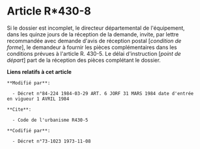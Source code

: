 # Article R*430-8

Si le dossier est incomplet, le directeur départemental de l'équipement, dans les quinze jours de la réception de la demande,
invite, par lettre recommandée avec demande d'avis de réception postal [*condition de forme*], le demandeur à fournir les
pièces complémentaires dans les conditions prévues à l'article R. 430-5. Le délai d'instruction [*point de départ*] part de
la réception des pièces complétant le dossier.

**Liens relatifs à cet article**

	**Modifié par**:

	  - Décret n°84-224 1984-03-29 ART. 6 JORF 31 MARS 1984 date d'entrée en vigueur 1 AVRIL 1984

	**Cite**:

	  - Code de l'urbanisme R430-5

	**Codifié par**:

	  - Décret n°73-1023 1973-11-08
